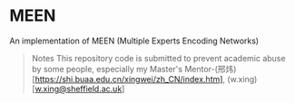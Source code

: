 # MEEN
An implementation of MEEN (Multiple Experts Encoding Networks)

> Notes
> This repository code is submitted to prevent academic abuse by some people, especially my Master's Mentor-(邢炜)[https://shi.buaa.edu.cn/xingwei/zh_CN/index.htm], (w.xing)[w.xing@sheffield.ac.uk]


